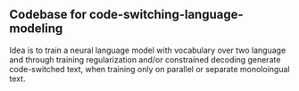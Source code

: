## Codebase for code-switching-language-modeling

Idea is to train a neural language model with vocabulary over two language and through training regularization and/or constrained decoding generate code-switched text, when training only on parallel or separate monoloingual text.
